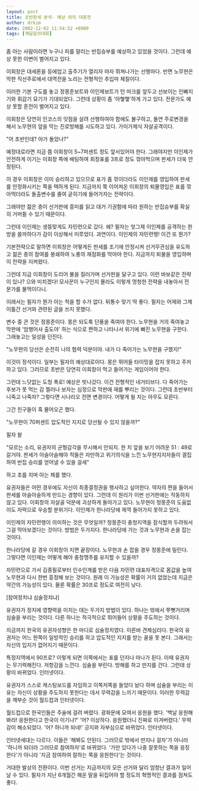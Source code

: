 ```yaml
---
layout: post
title: 초반판세 분석- 예상 외의 대혼전
author: drkim
date: 2002-12-02 11:54:52 +0900
tags: [깨달음의대화]
---
```

좀 아는 사람이라면 누구나 피를 말리는 반집승부를 예상하고 있었을 것이다. 그런데 예상 못한 이변이 벌어지고 있다.
  

  
이회창은 대세론을 등에업고 출주기가 열리자 마자 뛰쳐나가는 선행마다. 반면 노무현은 막판 직선주로에서 대역전을 노리는 전형적인 추입마 체질이다.
  

  
이러한 기본 구도를 놓고 정몽준보트와 이인제보트가 턴 마크를 앞두고 선보이는 인빠지기와 휘감기 묘기가 기대되었다. 그런데 상황이 좀 '아햏햏'하게 가고 있다. 전문가도 예상 못할 혼전이 벌어지고 있다.
  

  
이회창은 당연히 인코스의 잇점을 살려 선행하여야 함에도 불구하고, 돌연 주로변경을 해서 노무현의 앞을 막는 진로방해를 시도하고 있다. 가미가제식 자살공격이다.
  

  
"어 초반인데? 야가 돌았나?"
  

  
예정대로라면 지금 쯤 이회창이 5~7퍼센트 정도 앞서있어야 한다. 그래야지만 이인제가 안전하게 이기는 이회창 쪽에 배팅하여 회창표를 3프로 정도 깎아먹으며 판세가 더욱 안정된다.
  

  
이 경우 이회창은 이미 승리하고 있으므로 표가 좀 깎이더라도 이인제를 영입하여 판세를 안정화시키는 쪽을 택하게 된다. 지금까지 쭉 이어져온 이회창의 퇴물영입은 표를 깎아먹더라도 돌출변수를 줄여 굳히기에 들어가자는 전략이다.
  

  
그래야만 젊은 층이 선거판에 흥미를 읽고 대거 기권함에 따라 원하는 반집승부를 확실히 거머쥘 수 있기 때문이다.
  

  
그런데 이인제는 생뚱맞게도 자민련으로 갔다. 왜? 필자는 엊그제 이인제를 공격하는 한 방을 쏠까하다가 감이 이상해서 미루었다. 과연이다. 이인제의 자민련행! 이건 또 뭔가?
  

  
기본전략으로 말하면 이회창은 어떻게든 판세를 조기에 안정시켜 선거무관심을 유도하고 젊은 층의 참여를 봉쇄하여 노풍의 재점화를 막아야 한다. 지금까지 퇴물을 영입하며 이 전략을 지켜왔다.
  

  
그런데 지금 이회창이 도리어 불을 질러가며 선거판을 달구고 있다. 이런 바보같은 전략이 있나? 으와 미치겠다! 모사꾼이 누구인지 몰라도 이렇게 멍청한 전략을 내놓아서 전문가를 물먹이다니.
  

  
이래서는 필자가 뭔가 아는 척을 할 수가 없다. 뒤통수 맞기 딱 좋다. 필자는 어제와 그제 이틀간 선거와 관련된 글을 쓰지 못했다.
  

  
변수 중 큰 것은 정몽준이다. 몽은 되도록 단풍을 죽여야 한다. 노무현을 거의 죽여놓고 막판에 '암행어사 출도야' 하는 식으로 짠하고 나타나서 위기에 빠진 노무현을 구한다. 그래놓고는 일성을 던진다.
  

  
"노무현의 당선은 순전히 나의 협력 덕분이야. 내가 다 죽어가는 노무현을 구했지!"
  

  
이것이 정석이다. 일부는 필자의 예상대로이다. 몽은 뛰어들 타이밍을 잡지 못하고 주저하고 있다. 그러므로 초반은 당연히 이회창이 먹고 들어가는 게임이어야 한다.
  

  
그런데 느닷없는 도청 폭로! 예상은 빗나갔다. 이건 전형적인 네거티브다. 다 죽어가는 후보가 못 먹는 감 찔러나 보자는 심정으로 막판에 재를 뿌리는 것이다. 그런데 초반부터 니죽고 나죽자? 그렇다면 시나리오 전면 변경이다. 어떻게 될 지는 아무도 모른다.
  

  
그간 친구들이 혹 물어오곤 했다.
  
"노무현이 70퍼센트 압도적인 지지로 당선될 수 있지 않을까?"
  
필자 왈
  
"모르는 소리, 유권자의 균형감각을 무시해서 안되지. 한 치 앞을 보기 어려운 51 : 49로 갈거야. 판세가 아슬아슬해야 적들은 자만하고 위기의식을 느낀 노무현지지자들이 결집하여 반집 승리를 얻어낼 수 있을 걸세"
  
하고 초를 치며 아는 체를 했다.
  

  
유권자들은 어떤 경우에도 자신이 최종결정권을 행사하고 싶어한다. 약자의 편을 들어서 판세를 아슬아슬하게 만드는 경향이 있다. 그런데 이 원리가 이번 선거판에는 작동하지 않고 있다. 이회창의 자살골 덕분에 괴상하게 돌아가고 있다. 노무현이 정몽준의 도움없이도 자력으로 우승할 분위기다. 이인제가 한나라당에 제꺽 들어가지 못하고 있다.
  

  
이인제의 자민련행이 의미하는 것은 무엇일까? 정몽준이 충청지역을 잠식할까 두려워서 그걸 막아보겠다는 것이다. 방법은 두가지다. 한나라당에 가는 것과 노무현과 손을 잡는 것이다.
  

  
한나라당에 갈 경우 이회창이 지면 끝장이다. 노무현과 손 잡을 경우 정몽준에 밀린다. 그렇다면 이인제는 어떻게 해야 충청맹주를 유지할 수 있을까?
  

  
자민련으로 가서 김종필로부터 인수인계를 받은 다음 자민련 대표자격으로 몸값을 높여 노무현과 다시 한번 흥정해 보는 것이다. 원래 이 가능성은 확률이 거의 없었는데 지금은 약간의 가능성이 있다. 물론 확률은 30프로 정도로 여전히 낮다.
  

  

  
[참여정치냐 심술정치냐]
  
유권자가 정치에 영향력을 미치는 데는 두가지 방법이 있다. 하나는 밖에서 쭈뼛거리며 심술을 부리는 것이다. 다른 하나는 적극적으로 뛰어들어 상황을 주도하는 것이다.
  

  
지금까지 한국의 유권자성향은 한 마디로 심술정치였다. 이른바 견제심리다. 한국의 유권자는 어느 한쪽이 일방적인 승리를 하고 압도적인 지지를 받는 꼴을 못 본다. 그래서는 자신의 입지가 없어지기 때문이다.
  

  
특정지역에서 90프로? 이렇게 되면 이쪽에서는 표를 던지나 마나가 된다. 이때 유권자는 무기력해진다. 저항감을 느낀다. 심술을 부린다. 방해를 하고 딴지를 건다. 그런데 상황이 바뀌었다. 인터넷이다.
  

  
유권자가 스스로 캐스팅보드를 자임하고 이쪽저쪽을 들었다 놨다 하며 심술을 부리는 이유는 자신이 상황을 주도하지 못한다는 데서 무력감을 느끼기 때문이다. 이러한 무력감을 깨부순 것이 월드컵과 인터넷이다.
  

  
월드컵으로 한국인들은 주술에 걸려 버렸다. 광화문에 모여서 응원을 했다. '백날 응원해봐라! 응원한다고 한국이 이기나?' '어? 이상하다. 응원했더니 진짜로 이겨버렸다.' 무력감이 해소되었다. '어? 하니까 되네!' 긍지와 자부심으로 바뀌었다. 인터넷이다.
  

  
인터넷세대는 다르다. 이들은 '해봐도 안된다. 그러므로 밖에서 딴지나 걸자'가 아니라 '하니까 되더라 그러므로 참여하자'로 바뀌었다. '가만 있다가 나중 잘못하는 쪽을 응징한다'가 아니라 '지금 참여하여 잘하는 쪽을 응원한다'는 것이다.
  

  
거대한 발상의 전환이다. 이번 선거는 지금까지의 모든 선거와 달리 엄청난 결과가 일어날 수 있다. 필자가 지난 6개월간 해온 말을 뒤집어야 할 정도의 혁명적인 결과를 점쳐도 좋다.